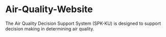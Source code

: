 # Air-Quality-Website
The Air Quality Decision Support System (SPK-KU) is designed to support decision making in determining air quality.
